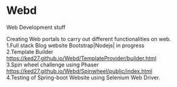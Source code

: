 
# Webd
Web Development stuff


Creating Web portals to carry out different functionalities on web.<br/>
1.Full stack Blog website Bootstrap|Nodejs| in progress <br/>
2.Template Builder  https://ked27.github.io/Webd/TemplateProvider/builder.html <br/>
3.Spin wheel challenge using Phaser https://ked27.github.io/Webd/Spinwheel/public/index.html <br/>
4.Testing of Spring-boot Website using Selenium Web Driver. <br/>



